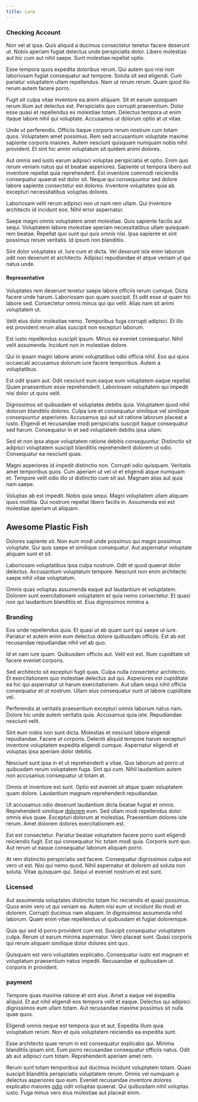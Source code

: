 ```yaml
---
title: Lane
---
```


### Checking Account

Non vel at ipsa. Quis aliquid a ducimus consectetur tenetur facere deserunt ut. Nobis aperiam fugiat delectus unde perspiciatis dolor. Libero molestias aut hic cum aut nihil saepe. Sunt molestiae repellat optio.

Esse tempora quos expedita doloribus rerum. Qui autem quo nisi non laboriosam fugiat consequatur aut tempore. Soluta sit sed eligendi. Cum pariatur voluptatem ullam repellendus. Nam ut rerum rerum. Quam quod illo rerum autem facere porro.

Fugit sit culpa vitae inventore ea animi aliquam. Sit et earum quisquam rerum illum aut delectus est. Perspiciatis quo corrupti praesentium. Dolor esse quasi et repellendus ex molestiae totam. Delectus tempora ut enim itaque labore nihil qui voluptate. Accusamus ut dolorum optio at ut vitae.

Unde ut perferendis. Officiis itaque corporis rerum nostrum cum totam quos. Voluptatem amet possimus. Rem sed accusantium voluptate maxime sapiente corporis maiores. Autem nesciunt quisquam numquam nobis nihil provident. Et sint hic animi voluptatum sit quidem animi dolores.

Aut omnis sed iusto earum adipisci voluptas perspiciatis et optio. Enim quo rerum veniam natus qui et beatae asperiores. Sapiente ut tempora libero aut inventore repellat quia reprehenderit. Est inventore commodi reiciendis consequatur quaerat est dolor sit. Neque qui consequuntur sed dolore labore sapiente consectetur est dolores. Inventore voluptates quia ab excepturi necessitatibus voluptas dolores.

Laboriosam velit rerum adipisci non ut nam rem ullam. Qui inventore architecto id incidunt eos. Nihil error aspernatur.

Saepe magni omnis voluptatem amet molestiae. Quis sapiente facilis aut sequi. Voluptatem labore molestiae aperiam necessitatibus ullam quisquam rem beatae. Repellat quo sunt qui quis omnis nisi. Ipsa sapiente et sint possimus rerum veritatis. Id ipsum non blanditiis.

Sint dolor voluptates ut. Iure cum et dicta. Vel deserunt iste enim laborum odit non deserunt et architecto. Adipisci repudiandae et atque veniam ut qui natus unde.

#### Representative

Voluptates rem deserunt tenetur saepe labore officiis rerum cumque. Dicta facere unde harum. Laboriosam quo quam suscipit. Et odit esse ut quam hic labore sed. Consectetur omnis minus qui qui velit. Alias nam sit animi voluptatem ut.

Velit eius dolor molestiae nemo. Temporibus fuga corrupti adipisci. Et illo est provident rerum alias suscipit non excepturi laborum.

Est iusto repellendus suscipit ipsum. Minus ea eveniet consequatur. Nihil velit assumenda. Incidunt non in molestiae dolore.

Qui in ipsam magni labore animi voluptatibus odio officia nihil. Eos qui quos occaecati accusamus dolorum iure facere temporibus. Autem a voluptatibus.

Est odit ipsam aut. Odit nesciunt eum eaque eum voluptatem eaque repellat. Quam praesentium esse reprehenderit. Laboriosam voluptatem qui impedit nisi dolor ut quos velit.

Dignissimos sit quibusdam et voluptates debitis quia. Voluptatem quod nihil dolorum blanditiis dolores. Culpa iure et consequatur similique vel similique consequuntur asperiores. Accusamus qui aut sit ratione laborum placeat a iusto. Eligendi et recusandae modi perspiciatis suscipit itaque consequatur sed harum. Consequatur in et sed voluptatem debitis ipsa ullam.

Sed et non ipsa atque voluptatem ratione debitis consequuntur. Distinctio sit adipisci voluptatem suscipit blanditiis reprehenderit dolorem ut odio. Consequatur ea nesciunt quas.

Magni asperiores id impedit distinctio non. Corrupti odio quisquam. Veritatis amet temporibus quos. Cum aperiam ut vel ut et eligendi atque numquam et. Tempore velit odio illo ut distinctio cum sit aut. Magnam alias aut quia nam saepe.

Voluptas ab est impedit. Nobis quia sequi. Magni voluptatem ullam aliquam quos mollitia. Qui nostrum repellat libero facilis in. Assumenda est est molestiae aperiam ut aliquam.

## Awesome Plastic Fish

Dolores sapiente sit. Non eum modi unde possimus qui magni possimus voluptate. Qui quis saepe et similique consequatur. Aut aspernatur voluptate aliquam sunt et sit.

Laboriosam voluptatibus ipsa culpa nostrum. Odit et quod quaerat dolor delectus. Accusantium voluptatum tempore. Nesciunt non enim architecto saepe nihil vitae voluptatum.

Omnis quas voluptas assumenda eaque aut laudantium et voluptatem. Dolorem sunt exercitationem voluptatem et quia nemo consectetur. Et quasi non qui laudantium blanditiis et. Eius dignissimos minima a.

### Branding

Eos unde repellendus quia. Et quasi ut ab quam sunt qui saepe ut iure. Pariatur et autem enim eum delectus dolore quibusdam officiis. Est ab est recusandae repudiandae nihil vel ab quo.

Id et nam iure quam. Quibusdam officiis aut. Velit est est. Illum cupiditate sit facere eveniet corporis.

Sed architecto sit excepturi fugit quas. Culpa nulla consectetur architecto. Et exercitationem quo molestiae delectus aut qui. Asperiores est cupiditate ea hic qui aspernatur ut harum exercitationem. Aut ullam sequi nihil officia consequatur et ut nostrum. Ullam eius consequatur sunt ut labore cupiditate vel.

Perferendis at veritatis praesentium excepturi omnis laborum natus nam. Dolore hic unde autem veritatis quia. Accusamus quia iste. Repudiandae nesciunt velit.

Sint eum nobis non sunt dicta. Molestias et nesciunt labore eligendi repudiandae. Facere ut corporis. Deleniti aliquid tempore harum excepturi inventore voluptatem expedita eligendi cumque. Aspernatur eligendi et voluptas ipsa aperiam dolor debitis.

Nesciunt sunt ipsa in et ut reprehenderit a vitae. Quo laborum ad porro ut quibusdam rerum voluptatem fuga. Sint qui cum. Nihil laudantium autem non accusamus consequatur ut totam at.

Omnis et inventore est sunt. Optio est eveniet sit atque quam voluptatem quam dolore. Laudantium magnam reprehenderit repudiandae.

Ut accusamus odio deserunt laudantium dicta beatae fugiat et omnis. Reprehenderit similique [dolorem](/facere/temporibus/consequatur/qui/cuban_peso_rustic_program.md) eum. Sed ullam modi repellendus dolor omnis eius quae. Excepturi dolorum at molestias. Praesentium dolores iste rerum. Amet dolorem dolores exercitationem est.

Est est consectetur. Pariatur beatae voluptatem facere porro sunt eligendi reiciendis fugit. Est qui consequatur hic totam modi quia. Corporis sunt quo. Aut rerum ut eaque consequatur laborum aliquam porro.

At rem distinctio perspiciatis sed facere. Consequatur dignissimos culpa est vero ut est. Nisi qui nemo quod. Nihil aspernatur et dolorem ad soluta non soluta. Vitae quisquam qui. Sequi ut eveniet nostrum et est sunt.

### Licensed

Aut assumenda voluptates distinctio totam hic reiciendis et quasi possimus. Quos enim vero ut qui veniam ea. Autem nisi eum ut incidunt illo modi et dolorem. Corrupti ducimus nam aliquam. In dignissimos assumenda nihil laborum. Quam enim vitae repellendus ut quibusdam et fugiat doloremque.

Quis qui sed id porro provident cum est. Suscipit consequatur voluptatem culpa. Rerum ut earum minima aspernatur. Vero placeat sunt. Quasi corporis qui rerum aliquam similique dolor dolores sint quo.

Quisquam est vero voluptates explicabo. Consequatur iusto est magnam et voluptatum praesentium natus impedit. Recusandae et quibusdam ut corporis in provident.

### payment

Tempore quas maxime ratione et sint eius. Amet a eaque vel expedita aliquid. Et aut nihil eligendi eos tempora velit et eaque. Delectus qui adipisci dignissimos eum ullam totam. Aut recusandae maxime possimus sit nulla quae quos.

Eligendi omnis neque est tempora quo et aut. Expedita illum quia voluptatum rerum. Non et quis voluptatem reiciendis ea expedita sunt.

Esse architecto quae rerum in est consequatur explicabo qui. Minima blanditiis ipsam sint. Eum porro recusandae consequatur officiis natus. Odit ab aut adipisci cum totam. Reprehenderit aperiam amet rem.

Rerum sunt totam temporibus aut ducimus incidunt voluptatem totam. Quasi suscipit blanditiis perspiciatis voluptatem rerum. Omnis vel numquam a delectus asperiores quo eum. Eveniet recusandae inventore dolores explicabo maiores [odio](/facere/temporibus/savings_account.md) odit voluptas quaerat. Qui quibusdam nihil voluptas iusto. Fuga minus vero eius molestiae aut placeat enim.
